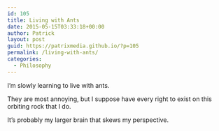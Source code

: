 ```yaml
---
id: 105
title: Living with Ants
date: 2015-05-15T03:33:18+00:00
author: Patrick
layout: post
guid: https://patrixmedia.github.io/?p=105
permalink: /living-with-ants/
categories:
  - Philosophy
---
```

I&#8217;m slowly learning to live with ants.

They are most annoying, but I suppose have every right to exist on this orbiting rock that I do.

It&#8217;s probably my larger brain that skews my perspective.